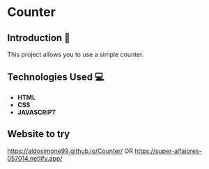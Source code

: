 # Counter 

## Introduction 🚀
This project allows you to use a simple counter.


## Technologies Used 💻
- **HTML**
- **CSS**
- **JAVASCRIPT**

## Website to try
https://aldosimone99.github.io/Counter/ OR 
https://super-alfajores-057014.netlify.app/ 
